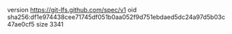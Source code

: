 version https://git-lfs.github.com/spec/v1
oid sha256:df1e974438cee71745df051b0aa052f9d751ebdaed5dc24a97d5b03c47ae0cf5
size 3341

